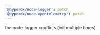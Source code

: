 ```yaml
---
'@hyperdx/node-logger': patch
'@hyperdx/node-opentelemetry': patch
---
```


fix: node-logger conflicts (init multiple times)
